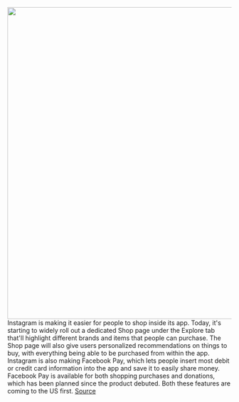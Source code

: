 <img src='https://cdn.vox-cdn.com/thumbor/hIFDknqyGHjvqhOZzNYekDrz3rM=/0x0:1500x3248/1200x800/filters:focal(649x581:889x821)/cdn.vox-cdn.com/uploads/chorus_image/image/67065923/Instagram_Shop.0.jpg' width='700px' /><br/>
Instagram is making it easier for people to shop inside its app. Today, it's starting to widely roll out a dedicated Shop page under the Explore tab that'll highlight different brands and items that people can purchase. The Shop page will also give users personalized recommendations on things to buy, with everything being able to be purchased from within the app. Instagram is also making Facebook Pay, which lets people insert most debit or credit card information into the app and save it to easily share money. Facebook Pay is available for both shopping purchases and donations, which has been planned since the product debuted. Both these features are coming to the US first.
<a href='https://www.theverge.com/2020/7/16/21326120/instagram-shopping-facebook-pay-shop-app'> Source <a/>